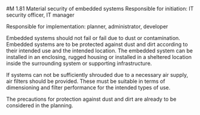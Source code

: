 #M 1.81 Material security of embedded systems
Responsible for initiation: IT security officer, IT manager

Responsible for implementation: planner, administrator, developer

Embedded systems should not fail or fail due to dust or contamination. Embedded systems are to be protected against dust and dirt according to their intended use and the intended location. The embedded system can be installed in an enclosing, rugged housing or installed in a sheltered location inside the surrounding system or supporting infrastructure.

If systems can not be sufficiently shrouded due to a necessary air supply, air filters should be provided. These must be suitable in terms of dimensioning and filter performance for the intended types of use.

The precautions for protection against dust and dirt are already to be considered in the planning.



